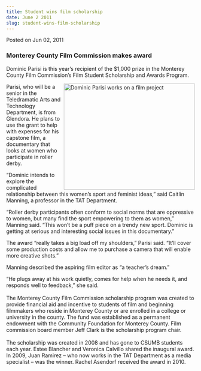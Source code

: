 ```yaml
---
title: Student wins film scholarship
date: June 2 2011
slug: student-wins-film-scholarship
---
```





<span class="date">Posted on Jun 02, 2011    </span>
<h3>Monterey County Film Commission makes award</h3>
<p>Dominic Parisi is this year&#x2019;s recipient of the $1,000 prize in
the Monterey County Film Commission&#x2019;s Film Student Scholarship and
Awards Program.</p>
<p><img alt="Dominic Parisi works on a film project" src="http://news.csumb.edu/sites/default/files/65/attachments/news/images/dominic_sm.jpg" style="float:right; width:350px; height:283px">Parisi, who will
be a senior in the Teledramatic Arts and Technology Department, is
from Glendora. He plans to use the grant to help with expenses for
his capstone film, a documentary that looks at women who
participate in roller derby.</img></p>
<p>&#x201C;Dominic intends to explore the complicated relationship between
this women&#x2019;s sport and feminist ideas,&#x201D; said Caitlin Manning, a
professor in the TAT Department.</p>
<p>&#x201C;Roller derby participants often conform to social norms that
are oppressive to women, but many find the sport empowering to them
as women,&#x201D; Manning said. &#x201C;This won&#x2019;t be a puff piece on a trendy
new sport. Dominic is getting at serious and interesting social
issues in this documentary.&#x201D;</p>
<p>The award &#x201C;really takes a big load off my shoulders,&#x201D; Parisi
said. &#x201C;It&#x2019;ll cover some production costs and allow me to purchase a
camera that will enable more creative shots.&#x201D;</p>
<p>Manning described the aspiring film editor as &#x201C;a teacher&#x2019;s
dream.&#x201D;</p>
<p>&#x201C;He plugs away at his work quietly, comes for help when he needs
it, and responds well to feedback,&#x201D; she said.<br>
<br>
The Monterey County Film Commission scholarship program was created
to provide financial aid and incentive to students of film and
beginning filmmakers who reside in Monterey County or are enrolled
in a college or university in the county. The fund was established
as a permanent endowment with the Community Foundation for Monterey
County. Film commission board member Jeff Clark is the scholarship
program chair.<br>
<br>
The scholarship was created in 2008 and has gone to CSUMB students
each year. Estee Blancher and Veronica Calvillo shared the
inaugural award. In 2009, Juan Ramirez &#x2013; who now works in the TAT
Department as a media specialist &#x2013; was the winner. Rachel Asendorf
received the award in 2010.<br>
&#xA0;</br></br></br></br></br></p>





